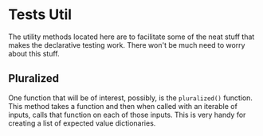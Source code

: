 # Tests Util

The utility methods located here are to facilitate some of the neat stuff that makes the declarative testing work. There won't be much need to worry about this stuff.

## Pluralized

One function that will be of interest, possibly, is the `pluralized()` function. This method takes a function and then when called with an iterable of inputs, calls that function on each of those inputs. This is very handy for creating a list of expected value dictionaries.
